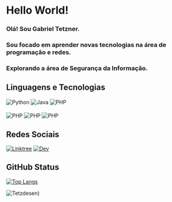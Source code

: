 # Hello World!
### Olá! Sou Gabriel Tetzner.

### Sou focado em aprender novas tecnologias na área de programação e redes.
### Explorando a área de Segurança da Informação.

## Linguagens e Tecnologias 
<div style='display: inline-block'> 
    <img align="center" alt="Python" src='https://img.shields.io/badge/Python-14354C?style=for-the-badge&logo=python&logoColor=white' />
    <img align="center" alt="Java" src='https://img.shields.io/badge/Java-ED8B00?style=for-the-badge&logo=java&logoColor=white' />
    <img align="center" alt="PHP" src='https://img.shields.io/badge/PHP-777BB4?style=for-the-badge&logo=php&logoColor=white' />
    </br>
     </br>
    <img align="center" alt="PHP" src='https://img.shields.io/badge/Sass-CC6699?style=for-the-badge&logo=sass&logoColor=white' />
    <img align="center" alt="PHP" src='https://img.shields.io/badge/prometheus-87CEFA?&style=for-the-badge&logo=PROMETHEUS' />
    <img align="center" alt="PHP" src='https://img.shields.io/badge/linux-6A5ACD?&style=for-the-badge&logo=linux' />
   
</div>

## Redes Sociais
[![Linktree](https://img.shields.io/badge/linktree-6A5ACD?&style=for-the-badge&logo=linktree)](https://linktr.ee/gabrieltetzner)
[![Dev](https://img.shields.io/badge/dev.to-6A5ACD?&style=for-the-badge&logo=dev.to)](https://linktr.ee/gabrieltetzner)


## GitHub Status
[![Top Langs](https://github-readme-stats.vercel.app/api/top-langs/?username=Tetzdesen&layout=compact&theme=algolia&show_icons=true)](https://github.com/anuraghazra/github-readme-stats)

![Tetzdesen](https://github-readme-stats.vercel.app/api?username=Tetzdesen&show_icons=true&theme=algolia))

